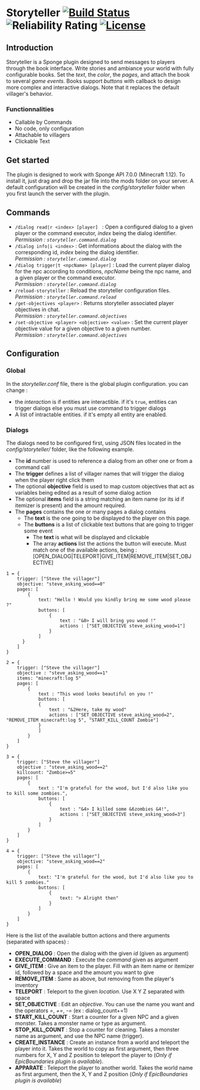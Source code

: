 # Storyteller [![Build Status](https://travis-ci.org/OnapleRPG/Storyteller.svg?branch=master)](https://travis-ci.org/OnapleRPG/Storyteller) ![Reliability Rating](https://sonarcloud.io/api/project_badges/measure?project=Storyteller&metric=reliability_rating) [![License](https://img.shields.io/badge/License-Apache%202.0-blue.svg)](https://opensource.org/licenses/Apache-2.0)

## Introduction  
Storyteller is a Sponge plugin designed to send messages to players through the book interface. Write stories and 
ambiance your world with fully configurable books. Set the *text*, the *color*, the *pages*, and attach the book to 
several *game events*. Books support *buttons* with callback to design more complex and interactive dialogs.
Note that it replaces the default villager's behavior.

### Functionnalities
* Callable by Commands 
* No code, only configuration
* Attachable to villagers
* Clickable Text

## Get started
The plugin is designed to work with Sponge API 7.0.0 (Minecraft 1.12). To install it, just drag and drop the jar file 
into the mods folder on your server. A default configuration will be created in the *config/storyteller* folder when you first launch the server with the plugin.

## Commands

* `/dialog read|r <index> [player] ` : Open a configured dialog to a given player or the command executor, *index* being the dialog identifier.
_Permission : `storyteller.command.dialog`_
* `/dialog info|i <index>` : Get informations about the dialog with the corresponding id, *index* being the dialog identifier.  
_Permission : `storyteller.command.dialog`_
* `/dialog trigger|t <npcName> [player]` : Load the current player dialog for the npc according to conditions, *npcName* being the npc name, and a given player or the command executor.  
_Permission : `storyteller.command.dialog`_
* `/reload-storyteller` : Reload the storyteller configuration files.  
_Permission : `storyteller.command.reload`_
* `/get-objectives <player>` : Returns storyteller associated player objectives in chat.  
_Permission : `storyteller.command.objectives`_
* `/set-objective <player> <objective> <value>` : Set the current player objective value for a given objective to a given number.  
_Permission : `storyteller.command.objectives`_

## Configuration

### Global
In the *storyteller.conf* file, there is the global plugin configuration. you can change :
* the *interaction* is if entities are interactible. if it's `true`, entities can trigger dialogs else you must use command to trigger dialogs
* A list of intractable entities. if it's empty all entity are enabled.
### Dialogs
The dialogs need to be configured first, using JSON files located in the *config/storyteller/* folder, like the following example.  
* The **id** number is used to reference a dialog from an other one or from a command call
* The **trigger** defines a list of villager names that will trigger the dialog when the player right click them
* The optional **objective** field is used to map custom objectives that act as variables being edited as a result of some dialog action
* The optional **items** field is a string matching an item name (or its id if itemizer is present) and the amount required.
* The **pages** contains the one or many pages a dialog contains
    * The **text** is the one going to be displayed to the player on this page.
    * The **buttons** is a list of clickable text buttons that are going to trigger some event
        * The **text** is what will be displayed and clickable
        * The array **actions** list the actions the button will execute. Must match one of the available actions, being : [OPEN_DIALOG|TELEPORT|GIVE_ITEM|REMOVE_ITEM|SET_OBJECTIVE]
```
1 = {
    trigger: ["Steve the villager"]
    objective: "steve_asking_wood==0"
    pages: [
        {
            text: "Hello ! Would you kindly bring me some wood please ?"
            buttons: [
                {
                    text : "&0> I will bring you wood !"
                    actions : ["SET_OBJECTIVE steve_asking_wood=1"]
                }
            ]
      }
    ]
}

2 = {
    trigger: ["Steve the villager"]
    objective : "steve_asking_wood==1"
    items: "minecraft:log 5"
    pages: [
        {
            text : "This wood looks beautiful on you !"
            buttons: [
            {
                text : "&2Here, take my wood"
                actions : ["SET_OBJECTIVE steve_asking_wood=2", "REMOVE_ITEM minecraft:log 5", "START_KILL_COUNT Zombie"]
            }
            ]
        }
    ]
}

3 = {
    trigger: ["Steve the villager"]
    objective : "steve_asking_wood==2"
    killcount: "Zombie>=5"
    pages: [
        {
            text : "I'm grateful for the wood, but I'd also like you to kill some zombies.",
            buttons: [
                {
                    text : "&4> I killed some &6zombies &4!",
                    actions : ["SET_OBJECTIVE steve_asking_wood=3"]
                }
            ]
        }
    ]
}

4 = {
    trigger: ["Steve the villager"]
    objective: "steve_asking_wood==2"
    pages: [
        {
            text: "I'm grateful for the wood, but I'd also like you to kill 5 zombies."
            buttons: [
                {
                    text: "> Alright then"
                }
            ]
        }
    ]
}
```
Here is the list of the available button actions and there arguments (separated with spaces) :  
- **OPEN_DIALOG** : Open the dialog with the given *id* (given as argument)
- **EXECUTE_COMMAND** : Execute the *command* given as argument
- **GIVE_ITEM** : Give an item to the player. Fill with an item name or itemizer id, followed by a space and the amount you want to give
- **REMOVE_ITEM** : Same as above, but removing from the player's inventory
- **TELEPORT** : Teleport to the given *location*. Use X Y Z separated with space
- **SET_OBJECTIVE** : Edit an *objective*. You can use the name you want and the operators *=*, *+=*, *-=* (ex : dialog_count+=1)
- **START_KILL_COUNT** : Start a counter for a given NPC and a given monster. Takes a monster name or type as argument.
- **STOP_KILL_COUNT** : Stop a counter for cleaning. Takes a monster name as argument, and use the NPC name (trigger).
- **CREATE_INSTANCE** : Create an instance from a world and teleport the player into it. Takes the world to copy as first argument, then three numbers for X, Y and Z position to teleport the player to (*Only if EpicBoundaries plugin is available*).
- **APPARATE** : Teleport the player to another world. Takes the world name as first argument, then the X, Y and Z position (*Only if EpicBoundaries plugin is available*)
